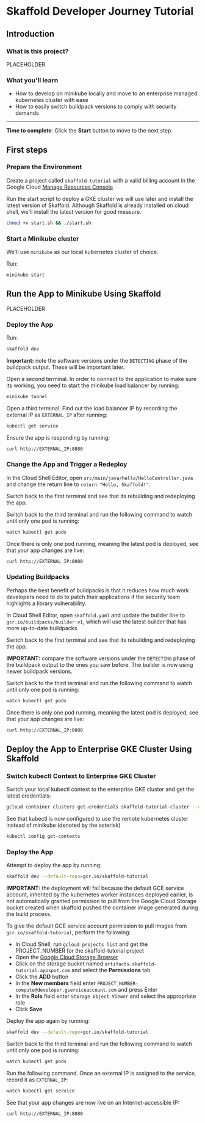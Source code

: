 # Skaffold Developer Journey Tutorial

## Introduction

### What is this project?

PLACEHOLDER

### What you'll learn

* How to develop on minikube locally and move to an enterprise managed kubernetes cluster with ease
* How to easily switch buildpack versions to comply with security demands

___

**Time to complete**: <walkthrough-tutorial-duration duration=15></walkthrough-tutorial-duration>
Click the **Start** button to move to the next step.

## First steps

### Prepare the Environment
Create a project called `skaffold-tutorial` with a valid billing account in the Google Cloud [Manage Resources Console](https://console.cloud.google.com/cloud-resource-manager)

Run the start script to deploy a GKE cluster we will use later and install the latest version of Skaffold. Although Skaffold is already installed on cloud shell, we'll install the latest version for good measure.
```bash
chmod +x start.sh && ./start.sh
```

### Start a Minikube cluster

We'll use `minikube` as our local kubernetes cluster of choice.

Run:
```bash
minikube start
```

## Run the App to Minikube Using Skaffold

PLACEHOLDER

### Deploy the App
Run:
```bash
skaffold dev
```

**Important:** note the software versions under the `DETECTING` phase of the buildpack output. These will be important later.

Open a second terminal. In order to connect to the application to make sure its working, you need to start the minikube load balancer by running:
```bash
minikube tunnel
```

Open a third terminal. Find out the load balancer IP by recording the external IP as `EXTERNAL_IP` after running:
```bash
kubectl get service
```

Ensure the app is responding by running:
```bash
curl http://EXTERNAL_IP:8080
```

### Change the App and Trigger a Redeploy

In the Cloud Shell Editor, open `src/main/java/hello/HelloController.java` and change the return line to `return "Hello, Skaffold!"`.

Switch back to the first terminal and see that its rebuilding and redeploying the app.

Switch back to the third terminal and run the following command to watch until only one pod is running:
```bash
watch kubectl get pods
```

Once there is only one pod running, meaning the latest pod is deployed, see that your app changes are live:
```bash
curl http://EXTERNAL_IP:8080
```

### Updating Buildpacks

Perhaps the best benefit of buildpacks is that it reduces how much work developers need to do to patch their applications if the security team highlights a library vulnerability.

In Cloud Shell Editor, open `skaffold.yaml` and update the builder line to `gcr.io/buildpacks/builder:v1`, which will use the latest builder that has more up-to-date buildpacks.

Switch back to the first terminal and see that its rebuilding and redeploying the app.

**IMPORTANT:** compare the software versions under the `DETECTING` phase of the buildpack output to the ones you saw before. The builder is now using newer buildpack versions.

Switch back to the third terminal and run the following command to watch until only one pod is running:
```bash
watch kubectl get pods
```

Once there is only one pod running, meaning the latest pod is deployed, see that your app changes are live:
```bash
curl http://EXTERNAL_IP:8080
```

## Deploy the App to Enterprise GKE Cluster Using Skaffold

### Switch kubectl Context to Enterprise GKE Cluster

Switch your local kubectl context to the enterprise GKE cluster and get the latest credentials:
```bash
gcloud container clusters get-credentials skaffold-tutorial-cluster --region us-central1-a
```

See that kubectl is now configured to use the remote kubernetes cluster instead of minikube (denoted by the asterisk)
```bash
kubectl config get-contexts
```

### Deploy the App

Attempt to deploy the app by running:
```bash
skaffold dev --default-repo=gcr.io/skaffold-tutorial
```

**IMPORTANT:** the deployment will fail because the default GCE service account, inherited by the kubernetes worker instances deployed earlier, is not automatically granted permission to pull from the Google Cloud Storage bucket created when skaffold pushed the container image generated during the build process.

To give the default GCE service account permission to pull images from `gcr.io/skaffold-tutorial`, perform the following:
* In Cloud Shell, run `gcloud projects list` and get the PROJECT_NUMBER for the skaffold-tutorial project
* Open the [Google Cloud Storage Browser](https://console.cloud.google.com/storage/browser)
* Click on the storage bucket named `artifacts.skaffold-tutorial.appspot.com` and select the **Permissions** tab
* Click the **ADD** button
* In the **New members** field enter `PROJECT_NUMBER-compute@developer.gserviceaccount.com` and press Enter
* In the **Role** field enter `Storage Object Viewer` and select the appropriate role
* Click **Save**

Deploy the app again by running:
```bash
skaffold dev --default-repo=gcr.io/skaffold-tutorial
```

Switch back to the third terminal and run the following command to watch until only one pod is running:
```bash
watch kubectl get pods
```

Run the following command. Once an external IP is assigned to the service, record it as `EXTERNAL_IP`:
```bash
watch kubectl get service
```

See that your app changes are now live on an Internet-accessible IP:
```bash
curl http://EXTERNAL_IP:8080
```